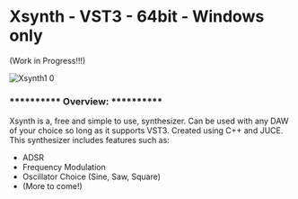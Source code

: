 # Xsynth - VST3 - 64bit - Windows only
(Work in Progress!!!) 

![Xsynth1 0](https://github.com/xaviar31/Xsynth/assets/105319919/8aead130-eccc-4075-b520-b8e0360b49b0)


### ********** Overview: **********
Xsynth is a, free and simple to use, synthesizer. 
Can be used with any DAW of your choice so long as it supports VST3. 
Created using C++ and JUCE.
This synthesizer includes features such as:
  - ADSR
  - Frequency Modulation
  - Oscillator Choice (Sine, Saw, Square)
  - (More to come!)
